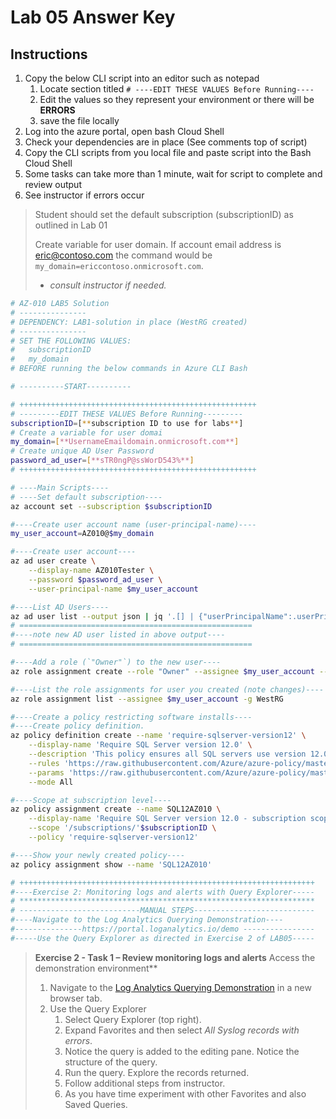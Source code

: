 # Lab 05 Answer Key

## Instructions

1. Copy the below CLI script into an editor such as notepad
   1. Locate section titled `# ----EDIT THESE VALUES Before Running----`
   1. Edit the values so they represent your environment or there will be **ERRORS**
   1. save the file locally
1. Log into the azure portal, open bash Cloud Shell
1. Check your dependencies are in place (See comments top of script)
1. Copy the CLI scripts from you local file and paste script into the Bash Cloud Shell
1. Some tasks can take more than 1 minute, wait for script to complete and review output
1. See instructor if errors occur

> Student should set the default subscription (subscriptionID) as outlined in Lab 01
>
> Create variable for user domain.
> If account email address is eric@contoso.com the command would be `my_domain=ericcontoso.onmicrosoft.com`.
>
> * *consult instructor if needed.*

```sh
# AZ-010 LAB5 Solution
# ---------------
# DEPENDENCY: LAB1-solution in place (WestRG created)
# ---------------
# SET THE FOLLOWING VALUES:
#   subscriptionID
#   my_domain
# BEFORE running the below commands in Azure CLI Bash

# ----------START----------

# +++++++++++++++++++++++++++++++++++++++++++++++++++++
# ---------EDIT THESE VALUES Before Running---------
subscriptionID=[**subscription ID to use for labs**]
# Create a variable for user domai
my_domain=[**UsernameEmaildomain.onmicrosoft.com**]
# Create unique AD User Password
password_ad_user=[**sTR0ngP@ssWorD543%**]
# +++++++++++++++++++++++++++++++++++++++++++++++++++++

# ----Main Scripts----
# ----Set default subscription----
az account set --subscription $subscriptionID

#----Create user account name (user-principal-name)----
my_user_account=AZ010@$my_domain

#----Create user account----
az ad user create \
    --display-name AZ010Tester \
    --password $password_ad_user \
    --user-principal-name $my_user_account

#----List AD Users----
az ad user list --output json | jq '.[] | {"userPrincipalName":.userPrincipalName, "objectId":.objectId}'
# ====================================================
#----note new AD user listed in above output----
# ====================================================

#----Add a role (`"Owner"`) to the new user----
az role assignment create --role "Owner" --assignee $my_user_account --resource-group WestRG

#----List the role assignments for user you created (note changes)----
az role assignment list --assignee $my_user_account -g WestRG

#----Create a policy restricting software installs----
#----Create policy definition.
az policy definition create --name 'require-sqlserver-version12' \
    --display-name 'Require SQL Server version 12.0' \
    --description 'This policy ensures all SQL servers use version 12.0.' \
    --rules 'https://raw.githubusercontent.com/Azure/azure-policy/master/samples/built-in-policy/require-sqlserver-version12/azurepolicy.rules.json' \
    --params 'https://raw.githubusercontent.com/Azure/azure-policy/master/samples/built-in-policy/require-sqlserver-version12/azurepolicy.parameters.json' \
    --mode All

#----Scope at subscription level----
az policy assignment create --name SQL12AZ010 \
    --display-name 'Require SQL Server version 12.0 - subscription scope' \
    --scope '/subscriptions/'$subscriptionID \
    --policy 'require-sqlserver-version12'

#----Show your newly created policy----
az policy assignment show --name 'SQL12AZ010'

# ++++++++++++++++++++++++++++++++++++++++++++++++++++++++++++++++++
#----Exercise 2: Monitoring logs and alerts with Query Explorer-----
# ******************************************************************
# ---------------------------MANUAL STEPS---------------------------
#----Navigate to the Log Analytics Querying Demonstration----
#---------------https://portal.loganalytics.io/demo ----------------
#-----Use the Query Explorer as directed in Exercise 2 of LAB05-----

```

> **Exercise 2 - Task 1 – Review monitoring logs and alerts**
> Access the demonstration environment**
>
> 1. Navigate to the [Log Analytics Querying Demonstration](https://portal.loganalytics.io/demo) in a new browser tab.
> 2. Use the Query Explorer
>     1. Select Query Explorer (top right).
>     2. Expand Favorites and then select *All Syslog records with errors*.
>     3. Notice the query is added to the editing pane. Notice the structure of the query.
>     4. Run the query. Explore the records returned.
>     5. Follow additional steps from instructor.
>     6. As you have time experiment with other Favorites and also Saved Queries.
